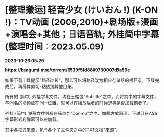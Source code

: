 # [整理搬运] 轻音少女 (けいおん !) (K-ON !)：TV动画 (2009,2010)+剧场版+漫画+演唱会+其他；日语音轨; 外挂简中字幕 (整理时间：2023.05.09)

**2023-10-26 05:29**

**https://bangumi.moe/torrent/6539f5fd8889730007d5a59e**

如果下载工具提示"路径过长"，那么可以将路径改为相应存储器的根目录。下载完成后，再将其剪切-粘贴到其他目录。

所有的 (简中) 外挂字幕文件，均在压缩包"Subtitle"之中。而将其中的字幕文件，与同名的视频放在同一位置，就可以在播放后者的时候选择是否加载前者了。

外挂 (简中) 弹幕文件则都在压缩包"Danmu"之中，加载方式同理，不过只有ASS字幕形式的弹幕可以被加载。

其中各项的来源，见于各个子文件夹之中的TXT文档"来源"。